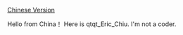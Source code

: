 [Chinese Version](https://github.com/qtqtEricChiu/qtqtEricChiu/blob/main/README-zhhans.md)

Hello from China！
Here is qtqt_Eric_Chiu.
I'm not a coder. 
